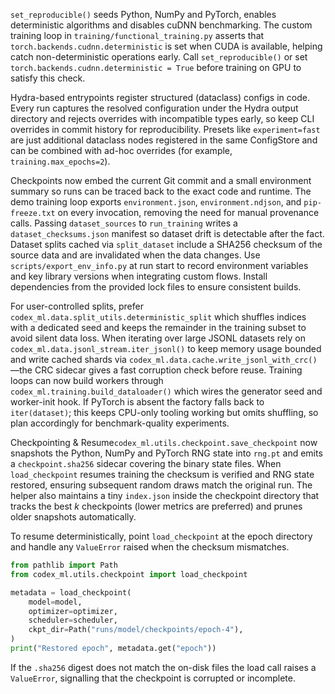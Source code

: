 `set_reproducible()` seeds Python, NumPy and PyTorch, enables deterministic
algorithms and disables cuDNN benchmarking. The custom training loop in
`training/functional_training.py` asserts that `torch.backends.cudnn.deterministic`
is set when CUDA is available, helping catch non-deterministic operations
early. Call `set_reproducible()` or set `torch.backends.cudnn.deterministic = True`
before training on GPU to satisfy this check.

Hydra-based entrypoints register structured (dataclass) configs in code. Every
run captures the resolved configuration under the Hydra output directory and
rejects overrides with incompatible types early, so keep CLI overrides in commit
history for reproducibility. Presets like `experiment=fast` are just additional
dataclass nodes registered in the same ConfigStore and can be combined with
ad-hoc overrides (for example, `training.max_epochs=2`).

Checkpoints now embed the current Git commit and a small environment summary so
runs can be traced back to the exact code and runtime. The demo training loop
exports `environment.json`, `environment.ndjson`, and `pip-freeze.txt` on every
invocation, removing the need for manual provenance calls. Passing
`dataset_sources` to `run_training` writes a `dataset_checksums.json` manifest so
dataset drift is detectable after the fact. Dataset splits cached via
`split_dataset` include a SHA256 checksum of the source data and are invalidated
when the data changes. Use `scripts/export_env_info.py` at run start to record
environment variables and key library versions when integrating custom flows.
Install dependencies from the provided lock files to ensure consistent builds.

For user-controlled splits, prefer `codex_ml.data.split_utils.deterministic_split`
which shuffles indices with a dedicated seed and keeps the remainder in the
training subset to avoid silent data loss. When iterating over large JSONL
datasets rely on `codex_ml.data.jsonl_stream.iter_jsonl()` to keep memory usage
bounded and write cached shards via
`codex_ml.data.cache.write_jsonl_with_crc()`—the CRC sidecar gives a fast
corruption check before reuse. Training loops can now build workers through
`codex_ml.training.build_dataloader()` which wires the generator seed and
worker-init hook. If PyTorch is absent the factory falls back to `iter(dataset)`;
this keeps CPU-only tooling working but omits shuffling, so plan accordingly for
benchmark-quality experiments.

Checkpointing & Resume`codex_ml.utils.checkpoint.save_checkpoint` now snapshots
the Python, NumPy and PyTorch RNG state into `rng.pt` and emits a
`checkpoint.sha256` sidecar covering the binary state files. When `load_checkpoint`
resumes training the checksum is verified and RNG state restored, ensuring
subsequent random draws match the original run. The helper also maintains a tiny
`index.json` inside the checkpoint directory that tracks the best *k* checkpoints
(lower metrics are preferred) and prunes older snapshots automatically.

To resume deterministically, point `load_checkpoint` at the epoch directory and
handle any `ValueError` raised when the checksum mismatches.

```python
from pathlib import Path
from codex_ml.utils.checkpoint import load_checkpoint

metadata = load_checkpoint(
    model=model,
    optimizer=optimizer,
    scheduler=scheduler,
    ckpt_dir=Path("runs/model/checkpoints/epoch-4"),
)
print("Restored epoch", metadata.get("epoch"))
```

If the `.sha256` digest does not match the on-disk files the load call raises a
`ValueError`, signalling that the checkpoint is corrupted or incomplete.
